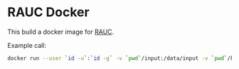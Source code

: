 # RAUC Docker

This build a docker image for [RAUC](https://github.com/rauc/rauc).

Example call:

```bash
docker run --user `id -u`:`id -g` -v `pwd`/input:/data/input -v `pwd`/keys:/data/keys -v `pwd`/output:/data/output axdotl/rauc:0.1 bundle --cert=/data/keys/cert.pem --key=/data/keys/key.pem /data/input/ /data/output/test-0.0.1.raucb
```
